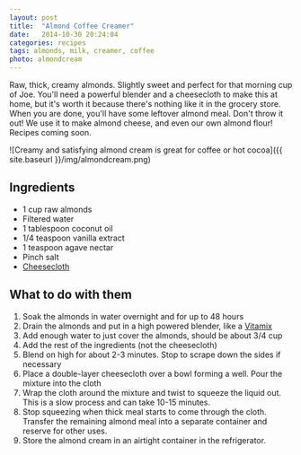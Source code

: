```yaml
---
layout: post
title:  "Almond Coffee Creamer"
date:   2014-10-30 20:24:04
categories: recipes
tags: almonds, milk, creamer, coffee
photo: almondcream
---
```


Raw, thick, creamy almonds. Slightly sweet and perfect for that morning cup of Joe. You'll need a powerful blender and a cheesecloth to make this at home, but it's worth it because there's nothing like it in the grocery store. When you are done, you'll have some leftover almond meal. Don't throw it out! We use it to make almond cheese, and even our own almond flour! Recipes coming soon. 

![Creamy and satisfying almond cream is great for coffee or hot cocoa]({{ site.baseurl }}/img/almondcream.png)

## Ingredients

- 1 cup raw almonds
- Filtered water
- 1 tablespoon coconut oil
- 1/4 teaspoon vanilla extract
- 1 teaspoon agave nectar
- Pinch salt
- [Cheesecloth](http://www.amazon.com/gp/product/B001B14ODG/ref=as_li_tl?ie=UTF8&camp=1789&creative=390957&creativeASIN=B001B14ODG&linkCode=as2&tag=veggpupp-20&linkId=X5XLQU65HMTDMQI3)

## What to do with them

1. Soak the almonds in water overnight and for up to 48 hours
2. Drain the almonds and put in a high powered blender, like a [Vitamix](http://www.amazon.com/gp/product/B008H4SLV6/ref=as_li_tl?ie=UTF8&camp=1789&creative=390957&creativeASIN=B008H4SLV6&linkCode=as2&tag=veggpupp-20&linkId=XDR7F7XW6U5DYWIX)
3. Add enough water to just cover the almonds, should be about 3/4 cup
4. Add the rest of the ingredients (not the cheesecloth)
5. Blend on high for about 2-3 minutes. Stop to scrape down the sides if necessary
6. Place a double-layer cheesecloth over a bowl forming a well. Pour the mixture into the cloth
7. Wrap the cloth around the mixture and twist to squeeze the liquid out. This is a slow process and can take 10-15 minutes. 
8. Stop squeezing when thick meal starts to come through the cloth. Transfer the remaining almond meal into a separate container and reserve for other uses. 
9. Store the almond cream in an airtight container in the refrigerator. 